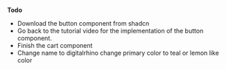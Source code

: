 **Todo**
- Download the button component from shadcn
- Go back to the tutorial video for the implementation of the button component.
- Finish the cart component
- Change name to digitalrhino change primary color to teal or lemon like color

